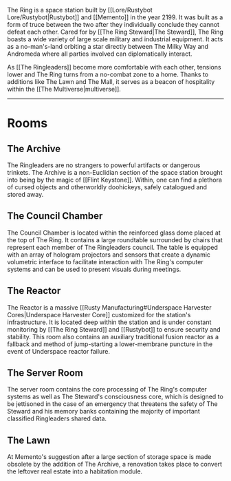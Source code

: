 The Ring is a space station built by [[Lore/Rustybot Lore/Rustybot|Rustybot]] and [[Memento]] in the year 2199. It was built as a form of truce between the two after they individually conclude they cannot defeat each other. Cared for by [[The Ring Steward|The Steward]], The Ring boasts a wide variety of large scale military and industrial equipment. It acts as a no-man's-land orbiting a star directly between The Milky Way and Andromeda where all parties involved can diplomatically interact.

As [[The Ringleaders]] become more comfortable with each other, tensions lower and The Ring turns from a no-combat zone to a home. Thanks to additions like The Lawn and The Mall, it serves as a beacon of hospitality within the [[The Multiverse|multiverse]].

---

# Rooms

## The Archive
The Ringleaders are no strangers to powerful artifacts or dangerous trinkets. The Archive is a non-Euclidian section of the space station brought into being by the magic of [[Flint Keystone]]. Within, one can find a plethora of cursed objects and otherworldly doohickeys, safely catalogued and stored away.

## The Council Chamber
The Council Chamber is located within the reinforced glass dome placed at the top of The Ring. It contains a large roundtable surrounded by chairs that represent each member of The Ringleaders council. The table is equipped with an array of hologram projectors and sensors that create a dynamic volumetric interface to facilitate interaction with The Ring's computer systems and can be used to present visuals during meetings.

## The Reactor
The Reactor is a massive [[Rusty Manufacturing#Underspace Harvester Cores|Underspace Harvester Core]] customized for the station's infrastructure. It is located deep within the station and is under constant monitoring by [[The Ring Steward]] and [[Rustybot]] to ensure security and stability. This room also contains an auxiliary traditional fusion reactor as a fallback and method of jump-starting a lower-membrane puncture in the event of Underspace reactor failure.

## The Server Room
The server room contains the core processing of The Ring's computer systems as well as The Steward's consciousness core, which is designed to be jettisoned in the case of an emergency that threatens the safety of The Steward and his memory banks containing the majority of important classified Ringleaders shared data.

## The Lawn
At Memento's suggestion after a large section of storage space is made obsolete by the addition of The Archive, a renovation takes place to convert the leftover real estate into a habitation module.